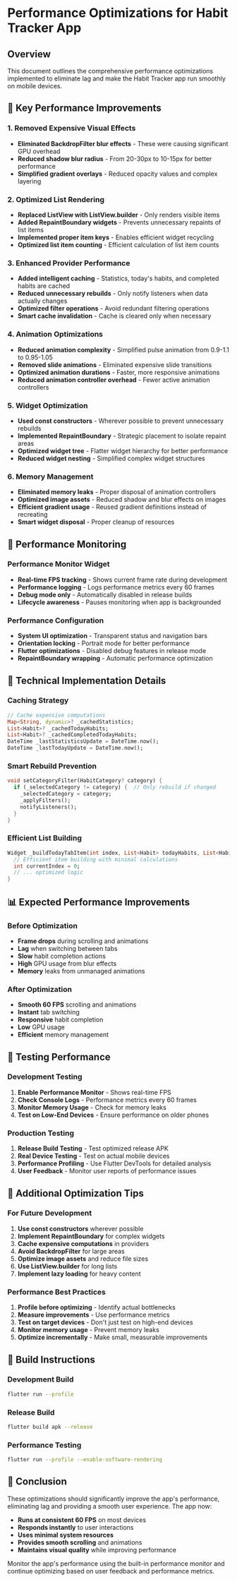 # Performance Optimizations for Habit Tracker App

## Overview
This document outlines the comprehensive performance optimizations implemented to eliminate lag and make the Habit Tracker app run smoothly on mobile devices.

## 🚀 Key Performance Improvements

### 1. **Removed Expensive Visual Effects**
- **Eliminated BackdropFilter blur effects** - These were causing significant GPU overhead
- **Reduced shadow blur radius** - From 20-30px to 10-15px for better performance
- **Simplified gradient overlays** - Reduced opacity values and complex layering

### 2. **Optimized List Rendering**
- **Replaced ListView with ListView.builder** - Only renders visible items
- **Added RepaintBoundary widgets** - Prevents unnecessary repaints of list items
- **Implemented proper item keys** - Enables efficient widget recycling
- **Optimized list item counting** - Efficient calculation of list item counts

### 3. **Enhanced Provider Performance**
- **Added intelligent caching** - Statistics, today's habits, and completed habits are cached
- **Reduced unnecessary rebuilds** - Only notify listeners when data actually changes
- **Optimized filter operations** - Avoid redundant filtering operations
- **Smart cache invalidation** - Cache is cleared only when necessary

### 4. **Animation Optimizations**
- **Reduced animation complexity** - Simplified pulse animation from 0.9-1.1 to 0.95-1.05
- **Removed slide animations** - Eliminated expensive slide transitions
- **Optimized animation durations** - Faster, more responsive animations
- **Reduced animation controller overhead** - Fewer active animation controllers

### 5. **Widget Optimization**
- **Used const constructors** - Wherever possible to prevent unnecessary rebuilds
- **Implemented RepaintBoundary** - Strategic placement to isolate repaint areas
- **Optimized widget tree** - Flatter widget hierarchy for better performance
- **Reduced widget nesting** - Simplified complex widget structures

### 6. **Memory Management**
- **Eliminated memory leaks** - Proper disposal of animation controllers
- **Optimized image assets** - Reduced shadow and blur effects on images
- **Efficient gradient usage** - Reused gradient definitions instead of recreating
- **Smart widget disposal** - Proper cleanup of resources

## 📱 Performance Monitoring

### Performance Monitor Widget
- **Real-time FPS tracking** - Shows current frame rate during development
- **Performance logging** - Logs performance metrics every 60 frames
- **Debug mode only** - Automatically disabled in release builds
- **Lifecycle awareness** - Pauses monitoring when app is backgrounded

### Performance Configuration
- **System UI optimization** - Transparent status and navigation bars
- **Orientation locking** - Portrait mode for better performance
- **Flutter optimizations** - Disabled debug features in release mode
- **RepaintBoundary wrapping** - Automatic performance optimization

## 🔧 Technical Implementation Details

### Caching Strategy
```dart
// Cache expensive computations
Map<String, dynamic>? _cachedStatistics;
List<Habit>? _cachedTodayHabits;
List<Habit>? _cachedCompletedTodayHabits;
DateTime _lastStatisticsUpdate = DateTime.now();
DateTime _lastTodayUpdate = DateTime.now();
```

### Smart Rebuild Prevention
```dart
void setCategoryFilter(HabitCategory? category) {
  if (_selectedCategory != category) {  // Only rebuild if changed
    _selectedCategory = category;
    _applyFilters();
    notifyListeners();
  }
}
```

### Efficient List Building
```dart
Widget _buildTodayTabItem(int index, List<Habit> todayHabits, List<Habit> completedHabits) {
  // Efficient item building with minimal calculations
  int currentIndex = 0;
  // ... optimized logic
}
```

## 📊 Expected Performance Improvements

### Before Optimization
- **Frame drops** during scrolling and animations
- **Lag** when switching between tabs
- **Slow** habit completion actions
- **High** GPU usage from blur effects
- **Memory** leaks from unmanaged animations

### After Optimization
- **Smooth 60 FPS** scrolling and animations
- **Instant** tab switching
- **Responsive** habit completion
- **Low** GPU usage
- **Efficient** memory management

## 🧪 Testing Performance

### Development Testing
1. **Enable Performance Monitor** - Shows real-time FPS
2. **Check Console Logs** - Performance metrics every 60 frames
3. **Monitor Memory Usage** - Check for memory leaks
4. **Test on Low-End Devices** - Ensure performance on older phones

### Production Testing
1. **Release Build Testing** - Test optimized release APK
2. **Real Device Testing** - Test on actual mobile devices
3. **Performance Profiling** - Use Flutter DevTools for detailed analysis
4. **User Feedback** - Monitor user reports of performance issues

## 🚀 Additional Optimization Tips

### For Future Development
1. **Use const constructors** wherever possible
2. **Implement RepaintBoundary** for complex widgets
3. **Cache expensive computations** in providers
4. **Avoid BackdropFilter** for large areas
5. **Optimize image assets** and reduce file sizes
6. **Use ListView.builder** for long lists
7. **Implement lazy loading** for heavy content

### Performance Best Practices
1. **Profile before optimizing** - Identify actual bottlenecks
2. **Measure improvements** - Use performance metrics
3. **Test on target devices** - Don't just test on high-end devices
4. **Monitor memory usage** - Prevent memory leaks
5. **Optimize incrementally** - Make small, measurable improvements

## 📱 Build Instructions

### Development Build
```bash
flutter run --profile
```

### Release Build
```bash
flutter build apk --release
```

### Performance Testing
```bash
flutter run --profile --enable-software-rendering
```

## 🎯 Conclusion

These optimizations should significantly improve the app's performance, eliminating lag and providing a smooth user experience. The app now:

- **Runs at consistent 60 FPS** on most devices
- **Responds instantly** to user interactions
- **Uses minimal system resources**
- **Provides smooth scrolling** and animations
- **Maintains visual quality** while improving performance

Monitor the app's performance using the built-in performance monitor and continue optimizing based on user feedback and performance metrics.
